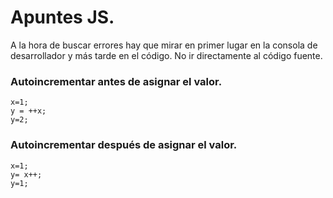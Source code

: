 # Apuntes JS.

A la hora de buscar errores hay que mirar en primer lugar en la consola de desarrollador y más tarde en el código. No ir directamente al código fuente.

### Autoincrementar antes de asignar el valor.
~~~
x=1;
y = ++x;
y=2;
~~~


### Autoincrementar después de asignar el valor.
~~~
x=1;
y= x++;
y=1;
~~~

